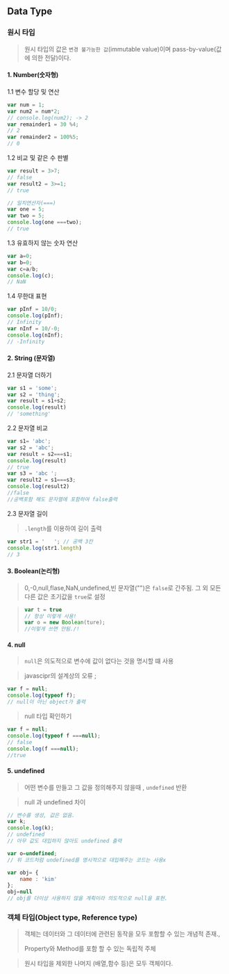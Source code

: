 ## Data Type

### 원시 타입

> 원시 타입의 값은 `변경 불가능한 값`(immutable value)이며 pass-by-value(값에 의한 전달)이다. 

#### 1. Number(숫자형)

1.1 변수 할당 및 연산

```javascript
var num = 1;
var num2 = num*2;
// console.log(num2); -> 2
var remainder1 = 30 %4;
// 2
var remainder2 = 100%5;
// 0
```



1.2 비교 및 같은 수 판별

```javascript
var result = 3>7;
// false
var result2 = 3>=1;
// true

// 일치연산자(===)
var one = 5;
var two = 5;
console.log(one ===two);
// true
```



1.3 유효하지 않는 숫자 연산

```javascript
var a=0;
var b=0;
var c=a/b;
console.log(c);
// NaN
```



1.4 무한대 표현

```javascript
var pInf = 10/0;
console.log(pInf);
// Infinity
var nInf = 10/-0;
console.log(nInf);
// -Infinity
```



#### 2. String (문자열)

2.1 문자열 더하기

```javascript
var s1 = 'some';
var s2 = 'thing';
var result = s1+s2;
console.log(result)
// 'something'
```



2.2 문자열 비교

```javascript
var s1= 'abc';
var s2 = 'abc';
var result = s2===s1;
console.log(result)
// true
var s3 = 'abc ';
var result2 = s1===s3;
console.log(result2)
//false 
//공백포함 해도 문자열에 포함하여 false출력
```



2.3 문자열 길이

> `.length`를 이용하여 길이 출력

```javascript
var str1 = '   '; // 공백 3칸
console.log(str1.length)
// 3
```



#### 3. Boolean(논리형)

> 0,-0,null,flase,NaN,undefined,빈 문자열("")은 `false`로 간주됨. 그 외 모든 다른 값은 초기값을 `true`로 설정

> ```javascript
> var t = true
> // 항상 이렇게 사용!
> var o = new Boolean(ture);
> //이렇게 쓰면 안됨./!
> ```



#### 4. null

> `null`은 의도적으로 변수에 값이 없다는 것을 명시할 떄 사용

> javascipr의 설계상의 오류 ; 

```javascript
var f = null;
console.log(typeof f);
// null이 아닌 object가 출력
```

> null 타입 확인하기

```javascript
var f = null;
console.log(typeof f ===null);
// false
console.log(f ===null);
//true
```



#### 5. undefined

> 어떤 변수를 만들고 그 값을 정의해주지 않을때 , `undefined` 반환

> null 과 undefined 차이

```javascript
// 변수를 생성, 값은 없음.
var k;
console.log(k);
// undefined
// 아무 값도 대입하지 않아도 undefined 출력

var o=undefined;
// 위 코드처럼 undefined를 명시적으로 대입해주는 코드는 사용x

```

```javascript
var obj= {
    name : 'kim'
};
obj=null
// obj를 더이상 사용하지 않을 계획이라 의도적으로 null을 표현.
```



### 객체 타입(Object type, Reference type)

> 객체는 데이터와 그 데이터에 관련된 동작을 모두 포함할 수 있는 개념적 존재.,
>
> Property와 Method를 포함 할 수 있는 독립적 주체

> 원시 타입을 제외한 나머지 (배열,함수 등)은 모두 객체이다. 

